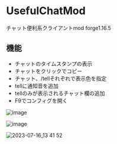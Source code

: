 # UsefulChatMod
チャット便利系クライアントmod forge1.16.5

## 機能
- チャットのタイムスタンプの表示
- チャットをクリックでコピー
- チャット、/tellそれぞれで表示色を指定
- tellに通知音を追加
- tellのみが表示されるチャット欄の追加
- F9でコンフィグを開く

 ![image](https://github.com/TACOWASA059/UsefulChatMod/assets/115648249/716be7a4-8239-4ccd-b0f3-59cebbf39eb9)

![image](https://github.com/TACOWASA059/UsefulChatMod/assets/115648249/84de0ace-508f-4981-92c3-ee0c7a6c2443)

![2023-07-16_13 41 52](https://github.com/TACOWASA059/UsefulChatMod/assets/115648249/69469d06-2d06-4f84-a5eb-e95af63a6f26)
